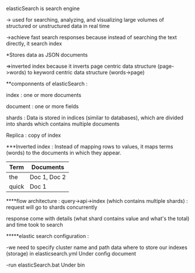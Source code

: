 elasticSearch is search engine

-> used for searching, analyzing, and visualizing large volumes of structured or unstructured data in real time

->achieve fast search responses because instead of searching the text directly, it search index

*Stores data as JSON documents

=>inverted index because it inverts page centric data structure (page->words) to keyword centric data structure (words->page)

**componnents of elasticSearch :

index : one or more documents

document : one or more fields

shards : Data is stored in indices (similar to databases), which are divided into shards which contains multiple documents

Replica : copy of index

***Inverted index :  Instead of mapping rows to values, it maps terms (words) to the documents in which they appear.

Term      | Documents
-----------|-----------
the       | Doc 1, Doc 2
quick     | Doc 1

****flow architecture : query->api->index (which contains multiple shards) : request will go to shards concurrently

response come with details (what shard contains value and what's the total) and time took to search

*****elastic search configuration :

-we need to specify cluster name and path data where to store our indexes (storage) in elasticsearch.yml Under config document

-run elasticSearch.bat Under bin
